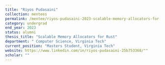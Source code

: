 ```yaml
---
title: "Riyos Pudasaini"
collection: mentees
permalink: /mentee/riyos-pudasaini-2023-scalable-memory-allocators-for-rust-computer-science-virginia-tech-ug
category: undergrad
end_year: 2023 
status: alumni
thesis_title: "Scalable Memory Allocators for Rust"
department: " Computer Science, Virginia Tech"
current_position: "Masters Student, Virginia Tech"
website: https://www.linkedin.com/in/riyos-pudasaini-25b753368/""
scholar: ""
---
```

